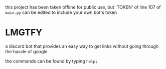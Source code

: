 this project has been taken offline for public use, but 'TOKEN' of line 107 of `main.py` can be edited to include your own bot's token

# LMGTFY

a discord bot that provides an easy way to get links without going through the hassle of google

the commands can be found by typing `help;`
